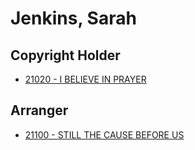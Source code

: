 # Jenkins, Sarah

## Copyright Holder

- [21020 - I BELIEVE IN PRAYER](/hymns/21020.md)

## Arranger

- [21100 - STILL THE CAUSE BEFORE US](/hymns/21100.md)

